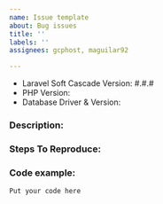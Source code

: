```yaml
---
name: Issue template
about: Bug issues
title: ''
labels: ''
assignees: gcphost, maguilar92

---
```


- Laravel Soft Cascade Version: #.#.#
- PHP Version:
- Database Driver & Version:

### Description:


### Steps To Reproduce:


### Code example:

````
Put your code here
````
